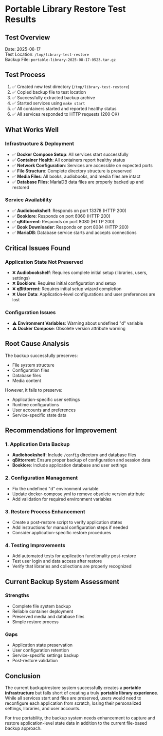 # Portable Library Restore Test Results

## Test Overview
Date: 2025-08-17  
Test Location: `/tmp/library-test-restore`  
Backup File: `portable-library-2025-08-17-0523.tar.gz`  

## Test Process
1. ✅ Created new test directory (`/tmp/library-test-restore`)
2. ✅ Copied backup file to test location
3. ✅ Successfully extracted backup archive
4. ✅ Started services using `make start`
5. ✅ All containers started and reported healthy status
6. ✅ All services responded to HTTP requests (200 OK)

## What Works Well

### Infrastructure & Deployment
- ✅ **Docker Compose Setup**: All services start successfully
- ✅ **Container Health**: All containers report healthy status
- ✅ **Network Configuration**: Services are accessible on expected ports
- ✅ **File Structure**: Complete directory structure is preserved
- ✅ **Media Files**: All books, audiobooks, and media files are intact
- ✅ **Database Files**: MariaDB data files are properly backed up and restored

### Service Availability
- ✅ **Audiobookshelf**: Responds on port 13378 (HTTP 200)
- ✅ **Booklore**: Responds on port 6060 (HTTP 200)
- ✅ **qBittorrent**: Responds on port 8080 (HTTP 200)
- ✅ **Book Downloader**: Responds on port 8084 (HTTP 200)
- ✅ **MariaDB**: Database service starts and accepts connections

## Critical Issues Found

### Application State Not Preserved
- ❌ **Audiobookshelf**: Requires complete initial setup (libraries, users, settings)
- ❌ **Booklore**: Requires initial configuration and setup
- ❌ **qBittorrent**: Requires initial setup wizard completion
- ❌ **User Data**: Application-level configurations and user preferences are lost

### Configuration Issues
- ⚠️ **Environment Variables**: Warning about undefined "d" variable
- ⚠️ **Docker Compose**: Obsolete version attribute warning

## Root Cause Analysis

The backup successfully preserves:
- File system structure
- Configuration files
- Database files
- Media content

However, it fails to preserve:
- Application-specific user settings
- Runtime configurations
- User accounts and preferences
- Service-specific state data

## Recommendations for Improvement

### 1. Application Data Backup
- **Audiobookshelf**: Include `/config` directory and database files
- **qBittorrent**: Ensure proper backup of configuration and session data
- **Booklore**: Include application database and user settings

### 2. Configuration Management
- Fix the undefined "d" environment variable
- Update docker-compose.yml to remove obsolete version attribute
- Add validation for required environment variables

### 3. Restore Process Enhancement
- Create a post-restore script to verify application states
- Add instructions for manual configuration steps if needed
- Consider application-specific restore procedures

### 4. Testing Improvements
- Add automated tests for application functionality post-restore
- Test user login and data access after restore
- Verify that libraries and collections are properly recognized

## Current Backup System Assessment

### Strengths
- Complete file system backup
- Reliable container deployment
- Preserved media and database files
- Simple restore process

### Gaps
- Application state preservation
- User configuration retention
- Service-specific settings backup
- Post-restore validation

## Conclusion

The current backup/restore system successfully creates a **portable infrastructure** but falls short of creating a truly **portable library experience**. While all services start and files are preserved, users would need to reconfigure each application from scratch, losing their personalized settings, libraries, and user accounts.

For true portability, the backup system needs enhancement to capture and restore application-level state data in addition to the current file-based backup approach.